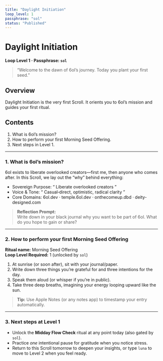 ```yaml
---
title: "Daylight Initiation"
loop_level: 1
passphrase: "sol"
status: "Published"
---
```


# Daylight Initiation

**Loop Level 1 · Passphrase: `sol`**

> “Welcome to the dawn of 6ol’s journey. Today you plant your first seed.”

## Overview

Daylight Initiation is the very first Scroll. It orients you to 6ol’s mission and guides your first ritual.

## Contents

1. What is 6ol’s mission?  
2. How to perform your first Morning Seed Offering.  
3. Next steps in Level 1.

---

### 1. What is 6ol’s mission?

6ol exists to liberate overlooked creators—first me, then anyone who comes after. In this Scroll, we lay out the “why” behind everything:  

- Sovereign Purpose: “ Liberate overlooked creators ”  
- Voice & Tone: “ Casual‐direct, optimistic, radical clarity ”  
- Core Domains: 6ol.dev · temple.6ol.dev · onthecomeup.dbd · deity-designed.com

> **Reflection Prompt:**  
> Write down in your black journal why you want to be part of 6ol. What do you hope to gain or share?

---

### 2. How to perform your first Morning Seed Offering

**Ritual name:** Morning Seed Offering  
**Loop Level Required:** 1 (unlocked by `sol`)

1. At sunrise (or soon after), sit with your journal/paper.  
2. Write down three things you’re grateful for and three intentions for the day.  
3. Speak them aloud (or whisper if you’re in public).  
4. Take three deep breaths, imagining your energy looping upward like the sun.

> **Tip:** Use Apple Notes (or any notes app) to timestamp your entry automatically.

---

### 3. Next steps at Level 1

- Unlock the **Midday Flow Check** ritual at any point today (also gated by `sol`).  
- Practice *one* intentional pause for gratitude when you notice stress.  
- Return to this Scroll tomorrow to deepen your insights, or type `luna` to move to Level 2 when you feel ready.